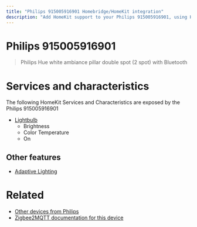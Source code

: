 ```yaml
---
title: "Philips 915005916901 Homebridge/HomeKit integration"
description: "Add HomeKit support to your Philips 915005916901, using Homebridge, Zigbee2MQTT and homebridge-z2m."
---
```

<!---
This file has been GENERATED using src/docgen/docgen.ts
DO NOT EDIT THIS FILE MANUALLY!
-->
# Philips 915005916901
> Philips Hue white ambiance pillar double spot (2 spot) with Bluetooth


# Services and characteristics
The following HomeKit Services and Characteristics are exposed by
the Philips 915005916901

* [Lightbulb](../../light.md)
  * Brightness
  * Color Temperature
  * On

## Other features
* [Adaptive Lighting](../../light.md)

# Related
* [Other devices from Philips](../index.md#philips)
* [Zigbee2MQTT documentation for this device](https://www.zigbee2mqtt.io/devices/915005916901.html)